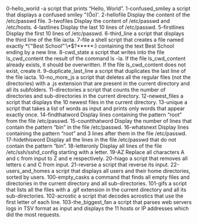 0-hello_world -a script that prints “Hello, World”.
1-confused_smiley a script that displays a confused smiley "(Ôo)'.
2-hellofile Display the content of the /etc/passwd file.
3-twofiles Display the content of /etc/passwd and /etc/hosts.
4-lastlines Display the last 10 lines of /etc/passwd.
5-firstlines Display the first 10 lines of /etc/passwd.
6-third_line a script that displays the third line of the file iacta.
7-file a shell script that creates a file named exactly \*\\'"Best School"\'\\*$\?\*\*\*\*\*:) containing the text Best School ending by a new line.
8-cwd_state a script that writes into the file ls_cwd_content the result of the command ls -la. If the file ls_cwd_content already exists, it should be overwritten. If the file ls_cwd_content does not exist, create it.
9-duplicate_last_line a script that duplicates the last line of the file iacta.
10-no_more_js  a script that deletes all the regular files (not the directories) with a .js extension that are present in the current directory and all its subfolders.
11-directories a script that counts the number of directories and sub-directories in the current directory.
12-newest_files a script that displays the 10 newest files in the current directory.
13-unique a script that takes a list of words as input and prints only words that appear exactly once.
14-findthatword Display lines containing the pattern “root” from the file /etc/passwd.
15-countthatword Display the number of lines that contain the pattern “bin” in the file /etc/passwd.
16-whatsnext Display lines containing the pattern “root” and 3 lines after them in the file /etc/passwd.
17-hidethisword Display all the lines in the file /etc/passwd that do not contain the pattern “bin”.
18-letteronly Display all lines of the file /etc/ssh/sshd_config starting with a letter.
19-AZ Replace all characters A and c from input to Z and e respectively.
20-hiago a script that removes all letters c and C from input.
21-reverse a script that reverse its input.
22-users_and_homes a script that displays all users and their home directories, sorted by users.
100-empty_casks a command that finds all empty files and directories in the current directory and all sub-directories.
101-gifs a script that lists all the files with a .gif extension in the current directory and all its sub-directories.
102-acrostic  a script that decodes acrostics that use the first letter of each line.
103-the_biggest_fan  a script that parses web servers logs in TSV format as input and displays the 11 hosts or IP addresses which did the most requests.
